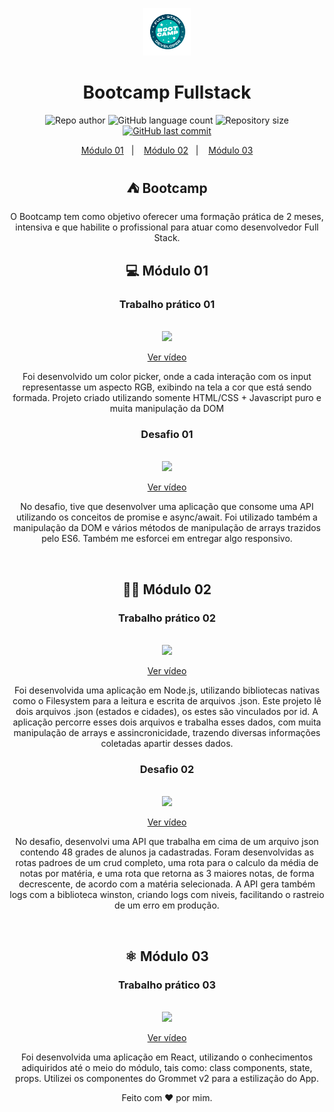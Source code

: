 <div align="center">
<p align="center">
  <img alt="Frontend" src=".github/FullStack.png" width="15%">
</p>

<h1 align="center">
  Bootcamp Fullstack 
</h1>

<p align="center">
   <img alt="Repo author" src="https://img.shields.io/badge/author-arthur__meireles-brightgreen">
    
  <img alt="GitHub language count" src="https://img.shields.io/github/languages/count/arthur-meireles/bootcamp_fullstack">

  <img alt="Repository size" src="https://img.shields.io/github/repo-size/arthur-meireles/bootcamp_fullstack">
  
  <a href="https://github.com/arthur-meireles/bootcamp_fullstack/commits/master">
    <img alt="GitHub last commit" src="https://img.shields.io/github/last-commit/arthur-meireles/bootcamp_fullstack">
  </a>
</p>

<p align="center">
  <a href="#-módulo-01">Módulo 01</a>&nbsp;&nbsp;&nbsp;|&nbsp;&nbsp;&nbsp;
  <a href="#-módulo-02">Módulo 02</a>&nbsp;&nbsp;&nbsp;|&nbsp;&nbsp;&nbsp;
  <a href="#-módulo-03">Módulo 03</a>
</p>


## ⛺ Bootcamp

O Bootcamp tem como objetivo oferecer uma formação prática de 2 meses, intensiva e que habilite o profissional para atuar como desenvolvedor Full Stack.


## 💻 Módulo 01
<h3>Trabalho prático 01</h3>
<br>

<img src="https://play.vidyard.com/fMbEakjWrvyLGU2dNAErCV.jpg"/>

<a href="https://share.vidyard.com/watch/fMbEakjWrvyLGU2dNAErCV?" target="_blank">Ver vídeo</a>

<p>Foi desenvolvido um color picker, onde a cada interação com os input representasse um aspecto RGB, exibindo na tela a cor que está sendo formada. Projeto criado utilizando somente HTML/CSS + Javascript puro e muita manipulação da DOM</p>

<h3>Desafio 01</h3>
<br>
<img src="https://play.vidyard.com/iVPVyCfgQVFsEeoxoNvCCn.jpg"/>

<a href="https://share.vidyard.com/watch/iVPVyCfgQVFsEeoxoNvCCn?" target="_blank">Ver vídeo</a>

<p>No desafio, tive que desenvolver uma aplicação que consome uma API utilizando os conceitos de promise e async/await. Foi utilizado também a manipulação da DOM e vários métodos de manipulação de arrays trazidos pelo ES6. Também me esforcei em entregar algo responsivo.</p>

<br>

## 👨‍💻 Módulo 02
<h3>Trabalho prático 02</h3>
<br>

<img src="https://play.vidyard.com/dc7CA58mTxAivdrdY1MfDe.jpg"/>

<a href="https://share.vidyard.com/watch/dc7CA58mTxAivdrdY1MfDe?" target="_blank">Ver vídeo</a>

<p>Foi desenvolvida uma aplicação em Node.js, utilizando bibliotecas nativas como o Filesystem para a leitura e escrita de arquivos .json. 
Este projeto lê dois arquivos .json (estados e cidades), os estes são vinculados por id. A aplicação percorre esses dois arquivos e trabalha esses dados, com muita manipulação de arrays e assincronicidade, trazendo diversas informações coletadas apartir desses dados.</p>

 
<h3>Desafio 02</h3>
<br>
<img src="https://play.vidyard.com/bZiFNfCYNmqzPtZ2kUDwi8.jpg"/>

<a href="https://share.vidyard.com/watch/bZiFNfCYNmqzPtZ2kUDwi8?" target="_blank">Ver vídeo</a>

<p>No desafio, desenvolvi uma API que trabalha em cima de um arquivo json contendo 48 grades de alunos ja cadastradas. Foram desenvolvidas as rotas padroes de um crud completo, uma rota para o calculo da média de notas por matéria, e uma rota que retorna as 3 maiores notas, de forma decrescente, de acordo com a matéria selecionada. A API gera também logs com a biblioteca winston, criando logs com niveis, facilitando o rastreio de um erro em produção.</p>

<br>

## ⚛️ Módulo 03
<h3>Trabalho prático 03</h3>
<br>

<img src="https://play.vidyard.com/BanvxTdMyBzbz878hmpNmR.jpg"/>

<a href="https://share.vidyard.com/watch/BanvxTdMyBzbz878hmpNmR?" target="_blank">Ver vídeo</a>

<p>Foi desenvolvida uma aplicação em React, utilizando o conhecimentos adiquiridos até o meio do módulo, tais como: class components, state, props. Utilizei os componentes do Grommet v2 para a estilização do App.</p>



Feito com ♥ por mim. 
</div>
